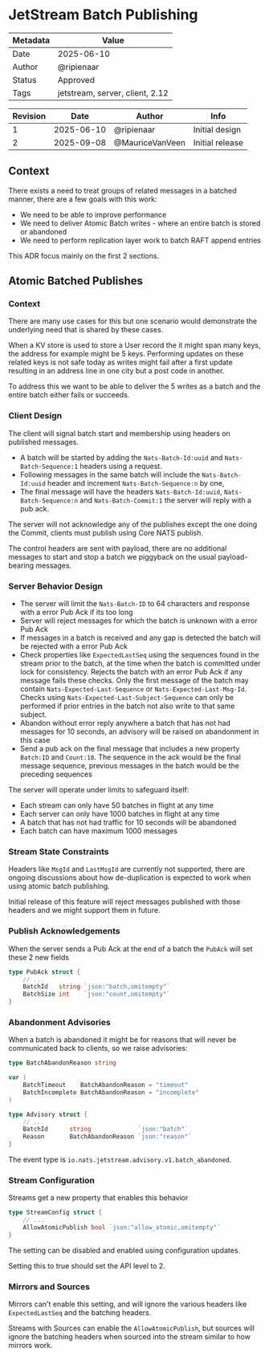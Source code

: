 # JetStream Batch Publishing

| Metadata | Value                           |
|----------|---------------------------------|
| Date     | 2025-06-10                      |
| Author   | @ripienaar                      |
| Status   | Approved                        |
| Tags     | jetstream, server, client, 2.12 |

| Revision | Date       | Author          | Info            |
|----------|------------|-----------------|-----------------|
| 1        | 2025-06-10 | @ripienaar      | Initial design  |
| 2        | 2025-09-08 | @MauriceVanVeen | Initial release |

## Context

There exists a need to treat groups of related messages in a batched manner, there are a few goals with this work:

 * We need to be able to improve performance
 * We need to deliver Atomic Batch writes - where an entire batch is stored or abandoned
 * We need to perform replication layer work to batch RAFT append entries

This ADR focus mainly on the first 2 sections.

## Atomic Batched Publishes

### Context 

There are many use cases for this but one scenario would demonstrate the underlying need that is shared by these cases.

When a KV store is used to store a User record the it might span many keys, the address for example might be 5 keys. Performing updates on these related keys is not safe today as writes might fail after a first update resulting in an address line in one city but a post code in another.

To address this we want to be able to deliver the 5 writes as a batch and the entire batch either fails or succeeds.

### Client Design

The client will signal batch start and membership using headers on published messages.

 * A batch will be started by adding the `Nats-Batch-Id:uuid` and `Nats-Batch-Sequence:1` headers using a request. 
 * Following messages in the same batch will include the `Nats-Batch-Id:uuid` header and increment `Nats-Batch-Sequence:n` by one,
 * The final message will have the headers `Nats-Batch-Id:uuid`, `Nats-Batch-Sequence:n` and `Nats-Batch-Commit:1` the server will reply with a pub ack.

The server will not acknowledge any of the publishes except the one doing the Commit, clients must publish using Core NATS publish.

The control headers are sent with payload, there are no additional messages to start and stop a batch we piggyback on the usual payload-bearing messages.

### Server Behavior Design

 * The server will limit the `Nats-Batch-ID` to 64 characters and response with a error Pub Ack if its too long
 * Server will reject messages for which the batch is unknown with a error Pub Ack
 * If messages in a batch is received and any gap is detected the batch will be rejected with a error Pub Ack
 * Check properties like `ExpectedLastSeq` using the sequences found in the stream prior to the batch, at the time when the batch is committed under lock for consistency. Rejects the batch with an error Pub Ack if any message fails these checks. Only the first message of the batch may contain `Nats-Expected-Last-Sequence` or `Nats-Expected-Last-Msg-Id`. Checks using `Nats-Expected-Last-Subject-Sequence` can only be performed if prior entries in the batch not also write to that same subject.
 * Abandon without error reply anywhere a batch that has not had messages for 10 seconds, an advisory will be raised on abandonment in this case
 * Send a pub ack on the final message that includes a new property `Batch:ID` and `Count:10`. The sequence in the ack would be the final message sequence, previous messages in the batch would be the preceding sequences

The server will operate under limits to safeguard itself:

 * Each stream can only have 50 batches in flight at any time
 * Each server can only have 1000 batches in flight at any time
 * A batch that has not had traffic for 10 seconds will be abandoned
 * Each batch can have maximum 1000 messages

### Stream State Constraints

Headers like `MsgId` and `LastMsgId` are currently not supported, there are ongoing discussions about how de-duplication is expected to work when using atomic batch publishing.

Initial release of this feature will reject messages published with those headers and we might support them in future.

### Publish Acknowledgements

When the server sends a Pub Ack at the end of a batch the `PubAck` will set these 2 new fields

```go
type PubAck struct {
	// ...
	BatchId   string `json:"batch,omitempty"`
	BatchSize int    `json:"count,omitempty"`
}
```

### Abandonment Advisories

When a batch is abandoned it might be for reasons that will never be communicated back to clients, so we raise advisories:

```go
type BatchAbandonReason string

var (
	BatchTimeout    BatchAbandonReason = "timeout"
	BatchIncomplete BatchAbandonReason = "incomplete"
)

type Advisory struct {
	// ...
	BatchId      string             `json:"batch"`
	Reason       BatchAbandonReason `json:"reason"`
}
```

The event type is `io.nats.jetstream.advisory.v1.batch_abandoned`.

### Stream Configuration

Streams get a new property that enables this behavior

```go
type StreamConfig struct {
	// ...
	AllowAtomicPublish bool `json:"allow_atomic,omitempty"`
}
```

The setting can be disabled and enabled using configuration updates.

Setting this to true should set the API level to 2.

### Mirrors and Sources

Mirrors can't enable this setting, and will ignore the various headers like `ExpectedLastSeq` and the batching headers.

Streams with Sources can enable the `AllowAtomicPublish`, but sources will ignore the batching headers when sourced into the stream similar to how mirrors work.
